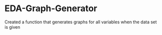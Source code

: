 # EDA-Graph-Generator
Created a function that generates graphs for all variables when the data set is given
